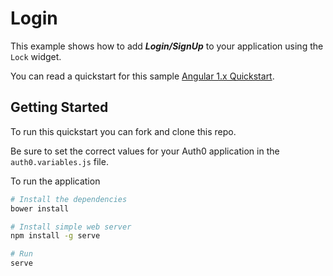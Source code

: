 # Login

This example shows how to add ***Login/SignUp*** to your application using the `Lock` widget.

You can read a quickstart for this sample [Angular 1.x Quickstart](https://auth0.com/docs/quickstart/spa/angularjs/01-login). 

## Getting Started

To run this quickstart you can fork and clone this repo.

Be sure to set the correct values for your Auth0 application in the `auth0.variables.js` file.

To run the application

```bash
# Install the dependencies
bower install

# Install simple web server
npm install -g serve

# Run
serve
```
